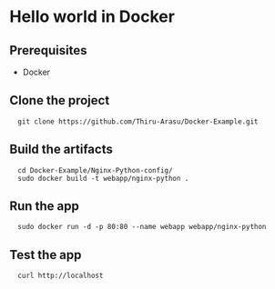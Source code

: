 # Hello world in Docker

## Prerequisites
  - Docker

## Clone the project

```
  git clone https://github.com/Thiru-Arasu/Docker-Example.git
```

## Build the artifacts
```
  cd Docker-Example/Nginx-Python-config/
  sudo docker build -t webapp/nginx-python .
```

## Run the app
```
  sudo docker run -d -p 80:80 --name webapp webapp/nginx-python
```

## Test the app
```
  curl http://localhost
```
